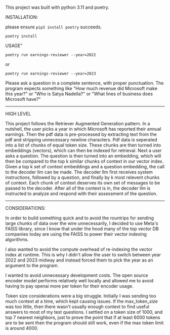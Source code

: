 
This project was built with python 3.11 and poetry.

INSTALLATION:

please ensure `pip3 install poetry` succeeds.

`poetry install`

USAGE"

`poetry run earnings-reviewer --year=2022`

or

`poetry run earnings-reviewer --year=2023`


Please ask a question in a complete sentence, with proper punctuation. The program expects something like "How much revenue did Microsoft make this year?" or "Who is Satya Nadella?" or "What lines of business does Microsoft have?"


--------
HIGH LEVEL

This project follows the Retriever Augmented Generation pattern. In a nutshell, the user picks a year in which Microsoft has reported their annual earnings. Then the pdf data is pre-processed by extracting text from the pdf and stripping unnecessary newline characters. Pdf data is seperated into a list of chunks of equal token size. These chunks are then turned into embeddings (vectors), which can then be indexed for retrieval. Next a user asks a question. The question is then turned into an embedding, which will then be compared to the top k similar chunks of context in our vector index. Given a top k set of context embeddings and a question embedding, the call to the decoder llm can be made. The decoder llm first receives system instructions, followed by a question, and finally by k most relevent chunks of context. Each chunk of context deserves its own set of messages to be passed to the decoder. After all of the context is in, the decoder llm is instructed to analyze and respond with their assessment of the question.

---------
CONSIDERATIONS:

In order to build something quick and to avoid the rountrips for sending large chunks of data over the wire unnecessarily, I decided to use Meta's FAISS library, since I know that under the hood many of the top vector DB companies today are using the FAISS to power their vector indexing algorithms. 

I also wanted to avoid the compute overhead of re-indexing the vector index at runtime. This is why I didn't allow the user to switch between year 2022 and 2023 midway and instead forced them to pick the year as an argument to the program.

I wanted to avoid unnecessary development costs. The open source encoder model performs relatively well locally and allowed me to avoid having to pay openai more per token for their encoder usage.

Token size considerations were a big struggle. Initially I was sending too much context at a time, which kept causing issues. If the max_token_size was too little, then there wasn't usually enough context to find useful answers to most of my test questions. I settled on a token size of 1000, and top 7 nearest neighbors, just to prove the point that if at least 6000 tokens are to be sent then the program should still work, even if the max token limit is around 4000. 

